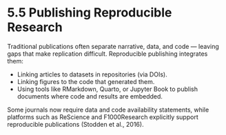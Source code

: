 # 5.5 Publishing Reproducible Research

Traditional publications often separate narrative, data, and code — leaving gaps that make replication difficult. Reproducible publishing integrates them:

- Linking articles to datasets in repositories (via DOIs).
- Linking figures to the code that generated them.
- Using tools like RMarkdown, Quarto, or Jupyter Book to publish documents where code and results are embedded.

Some journals now require data and code availability statements, while platforms such as ReScience and F1000Research explicitly support reproducible publications (Stodden et al., 2016).
